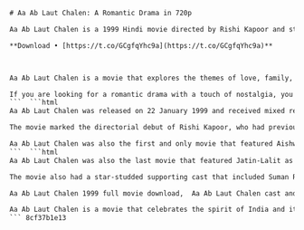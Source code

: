 
 ```html 
# Aa Ab Laut Chalen: A Romantic Drama in 720p
 
Aa Ab Laut Chalen is a 1999 Hindi movie directed by Rishi Kapoor and starring Akshaye Khanna, Aishwarya Rai and Rajesh Khanna. The movie tells the story of Rohan (Khanna), a young man who leaves India for America in search of a better life, but faces many challenges and temptations along the way. He falls in love with Pooja (Rai), a fellow Indian immigrant, but their relationship is tested by Rohan's ambition and greed. Will Rohan realize his true feelings for Pooja and return to his homeland, or will he lose everything in pursuit of the American dream?
 
**Download • [https://t.co/GCgfqYhc9a](https://t.co/GCgfqYhc9a)**


 
Aa Ab Laut Chalen is a movie that explores the themes of love, family, culture and identity. The movie features many memorable songs composed by Nadeem-Shravan and sung by Udit Narayan, Alka Yagnik, Kumar Sanu and others. The movie was also the last production of R.K. Films, the banner founded by Raj Kapoor, who makes a special appearance in the movie as Rohan's grandfather.
 
If you are looking for a romantic drama with a touch of nostalgia, you can watch Aa Ab Laut Chalen in 720p quality on various online platforms. The movie has a runtime of 177 minutes and is rated U/A by the CBFC.
 ```  ```html 
Aa Ab Laut Chalen was released on 22 January 1999 and received mixed reviews from critics and audiences. The movie was praised for its music, cinematography and performances, but criticized for its length, melodrama and clichÃ©s. The movie was a moderate success at the box office, earning Rs. 15.25 crore in India and $1.35 million overseas.
 
The movie marked the directorial debut of Rishi Kapoor, who had previously acted in many movies produced by R.K. Films. He dedicated the movie to his father Raj Kapoor, who had passed away in 1988. Rishi Kapoor said that he wanted to make a movie that reflected his father's vision and values. He also said that he chose Akshaye Khanna and Aishwarya Rai as the lead pair because they reminded him of Raj Kapoor and Nargis, the iconic couple of Hindi cinema.
 
Aa Ab Laut Chalen was also the first and only movie that featured Aishwarya Rai and Rajesh Khanna together on screen. Aishwarya Rai, who was Miss World 1994, had made her debut in Hindi cinema with Aur Pyaar Ho Gaya in 1997. She went on to become one of the most popular and successful actresses of Bollywood, winning several awards and accolades. Rajesh Khanna, who was the first superstar of Hindi cinema, had acted in more than 160 movies in his career, winning three Filmfare Awards for Best Actor. He passed away in 2012.
 ```  ```html 
Aa Ab Laut Chalen was also the last movie that featured Jatin-Lalit as a music director duo. Jatin-Lalit, who were brothers, had composed music for many hit movies such as Dilwale Dulhania Le Jayenge, Kuch Kuch Hota Hai and Mohabbatein. They parted ways in 2006 due to personal differences and started working independently. Jatin-Lalit said that they had a great experience working with Rishi Kapoor and R.K. Films and that they were proud of the music they created for Aa Ab Laut Chalen.
 
The movie also had a star-studded supporting cast that included Suman Ranganathan, Kader Khan, Paresh Rawal, Satish Kaushik, Himani Shivpuri, Alok Nath and Moushumi Chatterjee. The movie also featured some cameo appearances by Anil Kapoor, Sonali Bendre, Mahima Chaudhry and Rani Mukerji. The movie was shot in various locations in India and the United States, such as Mumbai, Delhi, New York, Los Angeles and Las Vegas.
 
Aa Ab Laut Chalen 1999 full movie download,  Aa Ab Laut Chalen cast and crew,  Aa Ab Laut Chalen songs mp3 free download,  Aa Ab Laut Chalen IMDb rating and reviews,  Aa Ab Laut Chalen Rishi Kapoor directorial debut,  Aa Ab Laut Chalen Akshaye Khanna and Aishwarya Rai romance,  Aa Ab Laut Chalen Nadeem Shravan music,  Aa Ab Laut Chalen watch online free,  Aa Ab Laut Chalen Rajesh Khanna cameo appearance,  Aa Ab Laut Chalen box office collection and budget,  Aa Ab Laut Chalen trivia and facts,  Aa Ab Laut Chalen movie scenes and dialogues,  Aa Ab Laut Chalen awards and nominations,  Aa Ab Laut Chalen behind the scenes and making,  Aa Ab Laut Chalen movie poster and wallpapers,  Aa Ab Laut Chalen story and plot summary,  Aa Ab Laut Chalen movie quotes and memes,  Aa Ab Laut Chalen movie review by critics and audience,  Aa Ab Laut Chalen movie trailer and teaser,  Aa Ab Laut Chalen movie subtitles download,  Aa Ab Laut Chalen movie location and shooting,  Aa Ab Laut Chalen movie songs lyrics and video,  Aa Ab Laut Chalen movie genre and theme,  Aa Ab Laut Chalen movie streaming platforms and availability,  Aa Ab Laut Chalen movie remake and sequel,  Aa Ab Laut Chalen movie controversy and issues,  Aa Ab Laut Chalen movie best moments and highlights,  Aa Ab Laut Chalen movie comparison and analysis,  Aa Ab Laut Chalen movie fan reactions and feedback,  Aa Ab Laut Chalen movie trivia quiz and games
 
Aa Ab Laut Chalen is a movie that celebrates the spirit of India and its culture. The movie also shows the struggles and aspirations of the Indian diaspora in America. The movie is a tribute to the legacy of R.K. Films and Raj Kapoor, who made movies that touched the hearts of millions of people across the world.
 ``` 8cf37b1e13
 
